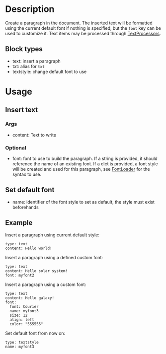 # Description

Create a paragraph in the document. The inserted text will be formatted using the current default font if nothing is specified, but the `font` key can be used to customize it. Text items may be processed through [TextProcessors](../TextProcessor).

## Block types

- text: insert a paragraph
- txt: alias for `txt`
- textstyle: change default font to use

# Usage
## Insert text
### Args
- content: Text to write

### Optional
- font: font to use to build the paragraph. If a string is provided, it should reference the name of an existing font. If a dict is provided, a font style will be created and used for this paragraph, see [FontLoader](../FontLoader) for the syntax to use.

## Set default font
- name: identifier of the font style to set as default, the style must exist beforehands

## Example
Insert a paragraph using current default style:

```
type: text
content: Hello world!
```

Insert a paragraph using a defined custom font:

```
type: text
content: Hello solar system!
font: myfont2
```

Insert a paragraph using a custom font:

```
type: text
content: Hello galaxy!
font:
  font: Courier
  name: myfont3
  size: 12
  align: left
  color: "555555"
```

Set default font from now on:
```
type: textstyle
name: myfont3
```
